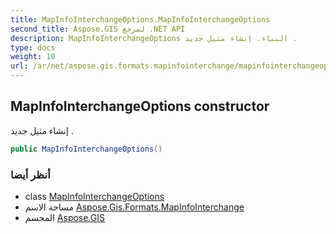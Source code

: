 ```yaml
---
title: MapInfoInterchangeOptions.MapInfoInterchangeOptions
second_title: Aspose.GIS لمرجع .NET API
description: MapInfoInterchangeOptions البناء. إنشاء مثيل جديد .
type: docs
weight: 10
url: /ar/net/aspose.gis.formats.mapinfointerchange/mapinfointerchangeoptions/mapinfointerchangeoptions/
---
```

## MapInfoInterchangeOptions constructor

إنشاء مثيل جديد .

```csharp
public MapInfoInterchangeOptions()
```

### أنظر أيضا

* class [MapInfoInterchangeOptions](../)
* مساحة الاسم [Aspose.Gis.Formats.MapInfoInterchange](../../mapinfointerchangeoptions/)
* المجسم [Aspose.GIS](../../../)


